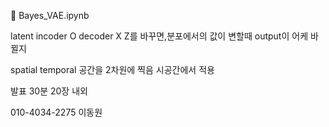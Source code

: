 
Bayes_VAE.ipynb

latent
incoder O
decoder X 
Z를 바꾸면,분포에서의 값이 변할때 output이 어케 바뀔지 


spatial temporal 공간을 2차원에 찍음 
시공간에서 적용 

발표 30분 
20장 내외

010-4034-2275
이동원 

